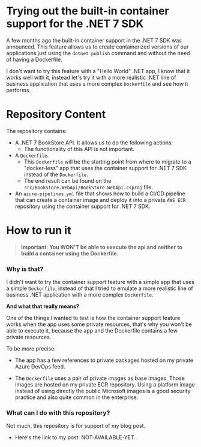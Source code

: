 # **Trying out the built-in container support for the .NET 7 SDK**

A few months ago the built-in container support in the .NET 7 SDK was announced.
This feature allows us to create containerized versions of our applications just using the ``dotnet publish`` command and without the need of having a Dockerfile. 

I don't want to try this feature with a "Hello World" .NET app, I know that it works well with it, instead let's try it with a more realistic .NET line of business application that uses a more complex ``Dockerfile`` and see how it performs.

# **Repository Content**

The repository contains:

- A .NET 7 BookStore API. It allows us to do the following actions:
  - The functionality of this API is not important.
- A ``Dockerfile``. 
  - This ``Dockerfile`` will be the starting point from where to migrate to a "docker-less" app that uses the container support for .NET 7 SDK instead of the ``Dockerfile``.
  - The end result can be found on the ``src/BookStore.WebApi/BookStore.WebApi.csproj`` file.
- An ``azure-pipelines.yml`` file that shows how to build a CI/CD pipeline that can create a container image and deploy it into a private ``AWS ECR`` repository using the container support for .NET 7 SDK.

# **How to run it**

> **Important**: **You WON'T be able to execute the api and neither to build a container using the Dockerfile.**

### **Why is that?**

I didn't want to try the container support feature with a simple app that uses a simple ``Dockerfile``, instead of that I tried to emulate a more realistic line of business .NET application with a more complex ``Dockerfile``.

**And what that really means?**

One of the things I wanted to test is how the container support feature works when the app uses some private resources, that's why you won't be able to execute it, because the app and the Dockerfile contains a few private resources.

To be more precise:

- The app has a few references to private packages hosted on my private Azure DevOps feed.

- The ``Dockerfile`` uses a pair of private images as base images. Those images are hosted on my private ECR repository.
Using a platform image instead of using directly the public Microsoft images is a good security practice and also quite common in the enterprise.

### **What can I do with this repository?**

Not much, this repository is for support of my blog post.
- Here's the link to my post: NOT-AVAILABLE-YET.
